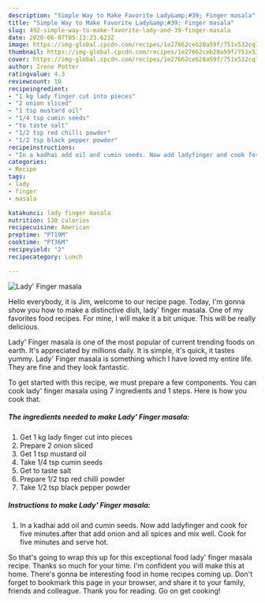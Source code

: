 ```yaml
---
description: "Simple Way to Make Favorite Lady&amp;#39; Finger masala"
title: "Simple Way to Make Favorite Lady&amp;#39; Finger masala"
slug: 492-simple-way-to-make-favorite-lady-and-39-finger-masala
date: 2020-06-07T05:13:23.623Z
image: https://img-global.cpcdn.com/recipes/1e27662ceb28a59f/751x532cq70/lady-finger-masala-recipe-main-photo.jpg
thumbnail: https://img-global.cpcdn.com/recipes/1e27662ceb28a59f/751x532cq70/lady-finger-masala-recipe-main-photo.jpg
cover: https://img-global.cpcdn.com/recipes/1e27662ceb28a59f/751x532cq70/lady-finger-masala-recipe-main-photo.jpg
author: Irene Potter
ratingvalue: 4.3
reviewcount: 10
recipeingredient:
- "1 kg lady finger cut into pieces"
- "2 onion sliced"
- "1 tsp mustard oil"
- "1/4 tsp cumin seeds"
- "to taste salt"
- "1/2 tsp red chilli powder"
- "1/2 tsp black pepper powder"
recipeinstructions:
- "In a kadhai add oil and cumin seeds. Now add ladyfinger and cook for five minutes.after that add onion and all spices and mix well. Cook for five minutes and serve hot."
categories:
- Recipe
tags:
- lady
- finger
- masala

katakunci: lady finger masala 
nutrition: 130 calories
recipecuisine: American
preptime: "PT19M"
cooktime: "PT36M"
recipeyield: "2"
recipecategory: Lunch

---
```



![Lady&#39; Finger masala](https://img-global.cpcdn.com/recipes/1e27662ceb28a59f/751x532cq70/lady-finger-masala-recipe-main-photo.jpg)

Hello everybody, it is Jim, welcome to our recipe page. Today, I'm gonna show you how to make a distinctive dish, lady&#39; finger masala. One of my favorites food recipes. For mine, I will make it a bit unique. This will be really delicious.

Lady&#39; Finger masala is one of the most popular of current trending foods on earth. It's appreciated by millions daily. It is simple, it's quick, it tastes yummy. Lady&#39; Finger masala is something which I have loved my entire life. They are fine and they look fantastic.




To get started with this recipe, we must prepare a few components. You can cook lady&#39; finger masala using 7 ingredients and 1 steps. Here is how you cook that.

<!--inarticleads1-->

##### The ingredients needed to make Lady&#39; Finger masala:

1. Get 1 kg lady finger cut into pieces
1. Prepare 2 onion sliced
1. Get 1 tsp mustard oil
1. Take 1/4 tsp cumin seeds
1. Get to taste salt
1. Prepare 1/2 tsp red chilli powder
1. Take 1/2 tsp black pepper powder




<!--inarticleads2-->

##### Instructions to make Lady&#39; Finger masala:

1. In a kadhai add oil and cumin seeds. Now add ladyfinger and cook for five minutes.after that add onion and all spices and mix well. Cook for five minutes and serve hot.




So that's going to wrap this up for this exceptional food lady&#39; finger masala recipe. Thanks so much for your time. I'm confident you will make this at home. There's gonna be interesting food in home recipes coming up. Don't forget to bookmark this page in your browser, and share it to your family, friends and colleague. Thank you for reading. Go on get cooking!
